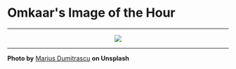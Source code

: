 # Omkaar's Image of the Hour

---

<div align="center">

<a href="https://unsplash.com/photos/pool-floats-are-stacked-up-near-an-atm-R3TgOxI2Eoo">
  <img src="https://images.unsplash.com/photo-1750337295808-09145bb6b1f2?crop=entropy&cs=tinysrgb&fit=max&fm=jpg&ixid=M3w3NjA2Nzh8MHwxfHJhbmRvbXx8fHx8fHx8fDE3NTMwMDkyMDB8&ixlib=rb-4.1.0&q=80&w=1080" style="max-width:100%; height:auto;">
</a>



</div>

---

**Photo by** [Marius Dumitrascu](https://unsplash.com/@mariusvd) **on Unsplash**
